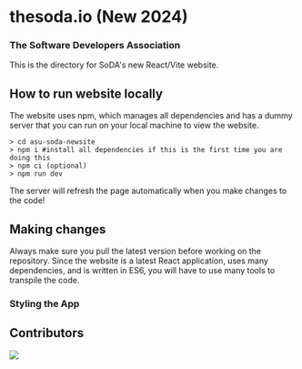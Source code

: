 # thesoda.io (New 2024)

### The Software Developers Association

This is the directory for SoDA's new React/Vite website.

## How to run website locally

The website uses npm, which manages all dependencies and has a dummy server that you can run on your local machine to view the website.

```shell
> cd asu-soda-newsite
> npm i #install all dependencies if this is the first time you are doing this
> npm ci (optional)
> npm run dev
```

The server will refresh the page automatically when you make changes to the code!

## Making changes

Always make sure you pull the latest version before working on the repository. Since the website is a latest React application, uses many dependencies, and is written in ES6, you will have to use many tools to transpile the code.

### Styling the App

## Contributors

<a href="https://github.com/asusoda/asu-soda-newsite/graphs/contributors">
  <img src="https://contrib.rocks/image?repo=asusoda/asu-soda-newsite" />
</a>
